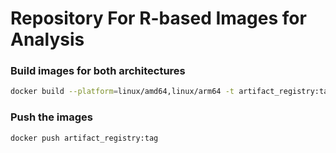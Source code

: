 # Repository For R-based Images for Analysis

### Build images for both architectures
```sh
docker build --platform=linux/amd64,linux/arm64 -t artifact_registry:tag .
```
### Push the images 
```sh
docker push artifact_registry:tag
```
